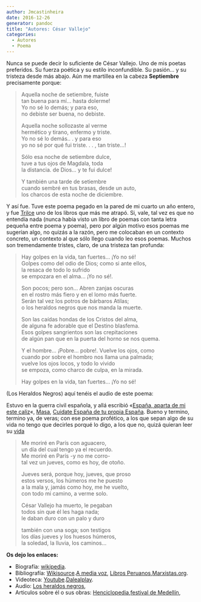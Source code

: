 ```yaml
---
author: Jmcastinheira
date: 2016-12-26
generator: pandoc
title: "Autores: César Vallejo"
categories:
  - Autores
  - Poema
---
```


Nunca se puede decir lo suficiente de César Vallejo. Uno de mis poetas
preferidos. Su fuerza poética y su estilo inconfundible. Su pasión... y
su tristeza desde más abajo. Aún me martillea en la cabeza
**Septiembre** precisamente porque:

> Aquella noche de setiembre, fuiste\
> tan buena para mí... hasta dolerme!\
> Yo no sé lo demás; y para eso,\
> no debiste ser buena, no debiste.
>
> Aquella noche sollozaste al verme\
> hermético y tirano, enfermo y triste.\
> Yo no sé lo demás.. . y para eso\
> yo no sé por qué fui triste. . . , tan triste...!
>
> Sólo esa noche de setiembre dulce,\
> tuve a tus ojos de Magdala, toda\
> la distancia. de Dios... y te fui dulce!
>
> Y también una tarde de setiembre\
> cuando sembré en tus brasas, desde un auto,\
> los charcos de esta noche de diciembre.

Y así fue. Tuve este poema pegado en la pared de mi cuarto un año
entero, y fue [Trilce](http://es.wikisource.org/wiki/Trilce) uno de los
libros que más me atrapó. Si, vale, tal vez es que no entendía nada
(nunca había visto un libro de poemas con tanta letra pequeña entre
poema y poema), pero por algún motivo esos poemas me sugerían algo, no
quizás a la razón, pero me colocaban en un contexto concreto, un
contexto al que sólo llego cuando leo esos poemas. Muchos son
tremendamente tristes, claro, de una tristeza tan profunda:

> Hay golpes en la vida, tan fuertes... ¡Yo no sé!\
> Golpes como del odio de Dios; como si ante ellos,\
> la resaca de todo lo sufrido\
> se empozara en el alma... ¡Yo no sé!.
>
> Son pocos; pero son... Abren zanjas oscuras\
> en el rostro más fiero y en el lomo más fuerte.\
> Serán tal vez los potros de bárbaros Atilas;\
> o los heraldos negros que nos manda la muerte.
>
> Son las caídas hondas de los Cristos del alma,\
> de alguna fe adorable que el Destino blasfema.\
> Esos golpes sangrientos son las crepitaciones\
> de algún pan que en la puerta del horno se nos quema.
>
> Y el hombre... ¡Pobre... pobre!. Vuelve los ojos, como\
> cuando por sobre el hombro nos llama una palmada;\
> vuelve los ojos locos, y todo lo vivido\
> se empoza, como charco de culpa, en la mirada.
>
> Hay golpes en la vida, tan fuertes... ¡Yo no sé!

(Los Heraldos Negros) aquí tenéis el audio de este poema:

Estuvo en la guerra civil española, y allá escribió «[España, aparta de mi este caliz](http://es.wikisource.org/wiki/Espa%C3%B1a%2C_aparta_de_m%C3%AD_este_c%C3%A1liz)«,
[Masa](http://es.wikisource.org/wiki/Masa), [Cuidate España de tu propia España](http://es.wikisource.org/wiki/Masa). Bueno y termino, termino
ya, de veras; con ese poema profético, a los que sepan algo de su vida
no tengo que decirles porqué lo digo, a los que no, quizá quieran leer
su [vida](http://es.wikipedia.org/wiki/C%C3%A9sar_Vallejo)

> Me moriré en París con aguacero,\
> un día del cual tengo ya el recuerdo.\
> Me moriré en París -y no me corro-\
> tal vez un jueves, como es hoy, de otoño.
>
> Jueves será, porque hoy, jueves, que proso\
> estos versos, los húmeros me he puesto\
> a la mala y, jamás como hoy, me he vuelto,\
> con todo mi camino, a verme solo.
>
> César Vallejo ha muerto, le pegaban\
> todos sin que él les haga nada;\
> le daban duro con un palo y duro
>
> también con una soga; son testigos\
> los días jueves y los huesos húmeros,\
> la soledad, la lluvia, los caminos...

**Os dejo los enlaces:**

-   Biografía:
    [wikipedia](http://es.wikipedia.org/wiki/C%C3%A9sar_Vallejo).
-   Bibliografía:
    [Wikisource](http://es.wikisource.org/wiki/C%C3%A9sar_Vallejo).[A
    media voz](http://amediavoz.com/vallejo.htm), [Libros
    Peruanos](http://www.librosperuanos.com/autores/cesar_vallejo.html),[Marxistas.org](http://www.marxists.org/espanol/vallejo/poemas.htm).
-   Videoteca:
    [Youtube](http://www.youtube.com/results?search_query=Cesar+Vallejo&search_type=).[Dalealplay](http://www.dalealplay.com/informaciondecontenido.php?con=66143).
-   Audio: [Los heraldos negros](http://www.evoca.com/everyone_recording.jsp?rid=17283),
-   Articulos sobre él o sus obras:
    [Henciclopedia](http://www.henciclopedia.org.uy/autores/Platero/curriculum.htm),[festival de Medellín](http://www.festivaldepoesiademedellin.org/pub.php/es/Revista/ultimas_ediciones/79/mariategui.html),
